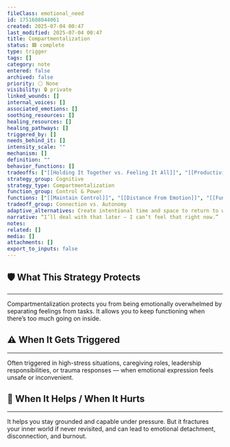 ```yaml
---
fileClass: emotional_need
id: 1751608044061
created: 2025-07-04 00:47
last_modified: 2025-07-04 00:47
title: Compartmentalization
status: 🟩 complete
type: trigger
tags: []
category: note
entered: false
archived: false
priority: ⚪ None
visibility: 🔒 private
linked_wounds: []
internal_voices: []
associated_emotions: []
soothing_resources: []
healing_resources: []
healing_pathways: []
triggered_by: []
needs_behind_it: []
intensity_scale: ""
mechanism: []
definition: ""
behavior_functions: []
tradeoffs: ["[[Holding It Together vs. Feeling It All]]", "[[Productivity vs. Emotional Wholeness]]"]
strategy_group: Cognitive
strategy_type: Compartmentalization
function_group: Control & Power
functions: ["[[Maintain Control]]", "[[Distance From Emotion]]", "[[Function Under Stress]]"]
tradeoff_group: Connection vs. Autonomy
adaptive_alternatives: Create intentional time and space to return to what’s been set aside. Practice re-integration gently.
narrative: “I’ll deal with that later — I can’t feel that right now.”
notes: 
related: []
media: []
attachments: []
export_to_inputs: false
---
```


## 🛡️ What This Strategy Protects
---
Compartmentalization protects you from being emotionally overwhelmed by separating feelings from tasks. It allows you to keep functioning when there’s too much going on inside.

## ⚠️ When It Gets Triggered
---
Often triggered in high-stress situations, caregiving roles, leadership responsibilities, or trauma responses — when emotional expression feels unsafe or inconvenient.

## 🔄 When It Helps / When It Hurts
---
It helps you stay grounded and capable under pressure. But it fractures your inner world if never revisited, and can lead to emotional detachment, disconnection, and burnout.
